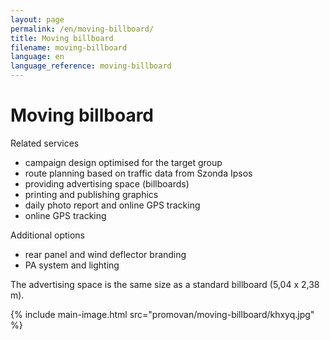 ```yaml
---
layout: page
permalink: /en/moving-billboard/
title: Moving billboard
filename: moving-billboard
language: en
language_reference: moving-billboard
---
```


# Moving billboard

Related services

- campaign design optimised for the target group
- route planning based on traffic data from Szonda Ipsos
- providing advertising space (billboards)
- printing and publishing graphics
- daily photo report and online GPS tracking
- online GPS tracking

Additional options

- rear panel and wind deflector branding
- PA system and lighting

The advertising space is the same size as a standard billboard (5,04 x 2,38 m).

{% include main-image.html src="promovan/moving-billboard/khxyq.jpg" %}
